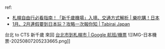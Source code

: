 

ref:
- [札幌自由行必看指南！「新千歲機場」入境、交通方式解析 | 樂吃購！日本](https://hokkaido.letsgojp.com/archives/381138)
- [1月、2月連假要到日本玩？攻略一次報你知 | Tabirai Japan](https://tc.tabirai.net/sightseeing/article/japan-jan-feb-holiday/)


台北 to CTS 新千歲
來回
[台北市到札幌市 | Google 航班/機票](https://www.google.com/travel/flights/search?tfs=CBwQAhojEgoyMDI0LTA5LTA1agwIAhIIL20vMGZ0a3hyBwgBEgNDVFMaIxIKMjAyNC0wOS0xMmoHCAESA0NUU3IMCAISCC9tLzBmdGt4QAFIAXABggELCP___________wGYAQE&tfu=EgYIABABGAA&hl=zh-TW&gl=tw&curr=TWD)
![[IMG-日本機票-20250807205233665.png]]